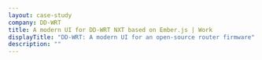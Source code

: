 ```yaml
---
layout: case-study
company: DD-WRT
title: A modern UI for DD-WRT NXT based on Ember.js | Work
displayTitle: "DD-WRT: A modern UI for an open-source router firmware"
description: ""
---
```

